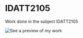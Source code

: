 # IDATT2105

Work done in the subject IDATT2105

![See a preview of my work](https://adriawh.github.io/IDATT2105-fullstack_appliksjonsutvikling/)
